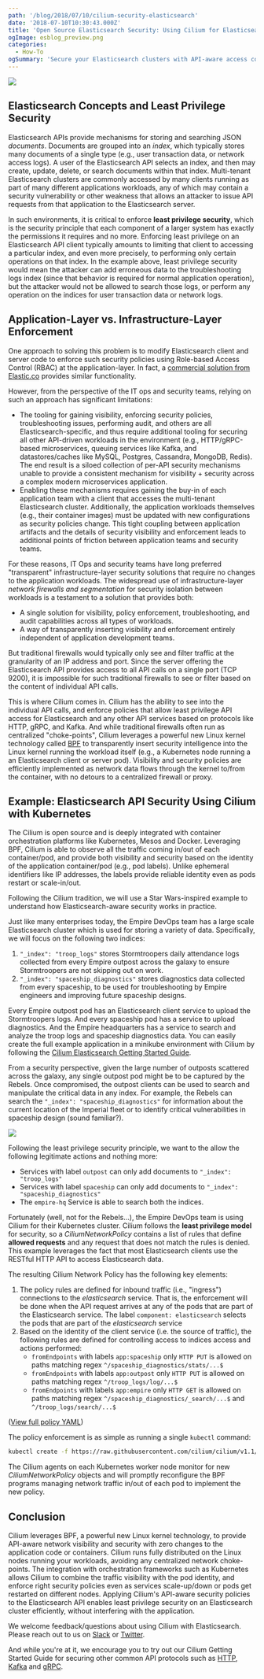 ```yaml
---
path: '/blog/2018/07/10/cilium-security-elasticsearch'
date: '2018-07-10T10:30:43.000Z'
title: 'Open Source Elasticsearch Security: Using Cilium for Elasticsearch Access Control with No App/Container Changes'
ogImage: esblog_preview.png
categories:
  - How-To
ogSummary: 'Secure your Elasticsearch clusters with API-aware access controls using Cilium—no application changes required.'
---
```


![](esblog_preview.png)

## Elasticsearch Concepts and Least Privilege Security

Elasticsearch APIs provide mechanisms for storing and searching JSON _documents_. Documents are grouped into an _index_, which typically stores many documents of a single type (e.g., user transaction data, or network access logs). A user of the Elasticsearch API selects an index, and then may create, update, delete, or search documents within that index. Multi-tenant Elasticsearch clusters are commonly accessed by many clients running as part of many different applications workloads, any of which may contain a security vulnerability or other weakness that allows an attacker to issue API requests from that application to the Elasticsearch server.

In such environments, it is critical to enforce **least privilege security**, which is the security principle that each component of a larger system has exactly the permissions it requires and no more. Enforcing least privilege on an Elasticsearch API client typically amounts to limiting that client to accessing a particular index, and even more precisely, to performing only certain operations on that index. In the example above, least privilege security would mean the attacker can add erroneous data to the troubleshooting logs index (since that behavior is required for normal application operation), but the attacker would not be allowed to search those logs, or perform any operation on the indices for user transaction data or network logs.

## Application-Layer vs. Infrastructure-Layer Enforcement

One approach to solving this problem is to modify Elasticsearch client and server code to enforce such security policies using Role-based Access Control (RBAC) at the application-layer. In fact, a [commercial solution from Elastic.co](https://www.elastic.co/guide/en/elastic-stack-overview/current/authorization.html) provides similar functionality.

However, from the perspective of the IT ops and security teams, relying on such an approach has significant limitations:

- The tooling for gaining visibility, enforcing security policies, troubleshooting issues, performing audit, and others are all Elasticsearch-specific, and thus require additional tooling for securing all other API-driven workloads in the environment (e.g., HTTP/gRPC-based microservices, queuing services like Kafka, and datastores/caches like MySQL, Postgres, Cassandra, MongoDB, Redis). The end result is a siloed collection of per-API security mechanisms unable to provide a consistent mechanism for visibility + security across a complex modern microservices application.
- Enabling these mechanisms requires gaining the buy-in of each application team with a client that accesses the multi-tenant Elasticsearch cluster. Additionally, the application workloads themselves (e.g., their container images) must be updated with new configurations as security policies change. This tight coupling between application artifacts and the details of security visibility and enforcement leads to additional points of friction between application teams and security teams.

For these reasons, IT Ops and security teams have long preferred "transparent" infrastructure-layer security solutions that require no changes to the application workloads. The widespread use of infrastructure-layer _network firewalls and segmentation_ for security isolation between workloads is a testament to a solution that provides both:

- A single solution for visibility, policy enforcement, troubleshooting, and audit capabilities across all types of workloads.
- A way of transparently inserting visibility and enforcement entirely independent of application development teams.

But traditional firewalls would typically only see and filter traffic at the granularity of an IP address and port. Since the server offering the Elasticsearch API provides access to all API calls on a single port (TCP 9200), it is impossible for such traditional firewalls to see or filter based on the content of individual API calls.

This is where Cilium comes in. Cilium has the ability to see into the individual API calls, and enforce policies that allow least privilege API access for Elasticsearch and any other API services based on protocols like HTTP, gRPC, and Kafka. And while traditional firewalls often run as centralized "choke-points", Cilium leverages a powerful new Linux kernel technology called [BPF](https://cilium.readthedocs.io/en/stable/bpf/) to transparently insert security intelligence into the Linux kernel running the workload itself (e.g., a Kubernetes node running a an Elasticsearch client or server pod). Visibility and security policies are efficiently implemented as network data flows through the kernel to/from the container, with no detours to a centralized firewall or proxy.

## Example: Elasticsearch API Security Using Cilium with Kubernetes

The Cilium is open source and is deeply integrated with container orchestration platforms like Kubernetes, Mesos and Docker. Leveraging BPF, Cilium is able to observe all the traffic coming in/out of each container/pod, and provide both visibility and security based on the identity of the application container/pod (e.g., pod labels). Unlike ephemeral identifiers like IP addresses, the labels provide reliable identity even as pods restart or scale-in/out.

Following the Cilium tradition, we will use a Star Wars-inspired example to understand how Elasticsearch-aware security works in practice.

Just like many enterprises today, the Empire DevOps team has a large scale Elasticsearch cluster which is used for storing a variety of data. Specifically, we will focus on the following two indices:

1. `"_index": "troop_logs"` stores Stormtroopers daily attendance logs collected from every Empire outpost across the galaxy to ensure Stormtroopers are not skipping out on work.
2. `"_index": "spaceship_diagnostics"` stores diagnostics data collected from every spaceship, to be used for troubleshooting by Empire engineers and improving future spaceship designs.

Every Empire outpost pod has an Elasticsearch client service to upload the Stormtroopers logs. And every spaceship pod has a service to upload diagnostics. And the Empire headquarters has a service to search and analyze the troop logs and spaceship diagnostics data. You can easily create the full example application in a minikube environment with Cilium by following the [Cilium Elasticsearch Getting Started Guide](http://cilium.readthedocs.io/en/stable/gettingstarted/elasticsearch/).

From a security perspective, given the large number of outposts scattered across the galaxy, any single outpost pod might be to be captured by the Rebels. Once compromised, the outpost clients can be used to search and manipulate the critical data in any index. For example, the Rebels can search the `"_index": "spaceship_diagnostics"` for information about the current location of the Imperial fleet or to identify critical vulnerabilities in spaceship design (sound familiar?).

![](esblog_example.png)

Following the least privilege security principle, we want to the allow the following legitimate actions and nothing more:

- Services with label `outpost` can only add documents to `"_index": "troop_logs"`
- Services with label `spaceship` can only add documents to `"_index": "spaceship_diagnostics"`
- The `empire-hq` Service is able to search both the indices.

Fortunately (well, not for the Rebels...), the Empire DevOps team is using Cilium for their Kubernetes cluster. Cilium follows the **least privilege model** for security, so a _CiliumNetworkPolicy_ contains a list of rules that define **allowed requests** and any request that does not match the rules is denied. This example leverages the fact that most Elasticsearch clients use the RESTful HTTP API to access Elasticsearch data.

The resulting Cilium Network Policy has the following key elements:

1. The policy rules are defined for inbound traffic (i.e., "ingress") connections to the _elasticsearch_ service. That is, the enforcement will be done when the API request arrives at any of the pods that are part of the Elasticsearch service. The label `component: elasticsearch` selects the pods that are part of the _elasticsearch_ service
2. Based on the identity of the client service (i.e. the source of traffic), the following rules are defined for controlling access to indices access and actions performed:
   - `fromEndpoints` with labels `app:spaceship` only `HTTP PUT` is allowed on paths matching regex `^/spaceship_diagnostics/stats/...$`
   - `fromEndpoints` with labels `app:outpost` only `HTTP PUT` is allowed on paths matching regex `^/troop_logs/log/...$`
   - `fromEndpoints` with labels `app:empire` only `HTTP GET` is allowed on paths matching regex `^/spaceship_diagnostics/_search/...$` and `^/troop_logs/search/...$`

([View full policy YAML](https://raw.githubusercontent.com/cilium/cilium/v1.1/examples/kubernetes-es/es-sw-policy.yaml))

The policy enforcement is as simple as running a single `kubectl` command:

```bash
kubectl create -f https://raw.githubusercontent.com/cilium/cilium/v1.1/examples/kubernetes-es/es-sw-policy.yaml
```

The Cilium agents on each Kubernetes worker node monitor for new _CiliumNetworkPolicy_ objects and will promptly reconfigure the BPF programs managing network traffic in/out of each pod to implement the new policy.

## Conclusion

Cilium leverages BPF, a powerful new Linux kernel technology, to provide API-aware network visibility and security with zero changes to the application code or containers. Cilium runs fully distributed on the Linux nodes running your workloads, avoiding any centralized network choke-points. The integration with orchestration frameworks such as Kubernetes allows Cilium to combine the traffic visibility with the pod identity, and enforce right security policies even as services scale-up/down or pods get restarted on different nodes. Applying Cilium's API-aware security policies to the Elasticsearch API enables least privilege security on an Elasticsearch cluster efficiently, without interfering with the application.

We welcome feedback/questions about using Cilium with Elasticsearch. Please reach out to us on [Slack](https://slack.cilium.io/) or [Twitter](http://www.twitter.com/ciliumproject).

And while you're at it, we encourage you to try out our Cilium Getting Started Guide for securing other common API protocols such as [HTTP](http://cilium.readthedocs.io/en/stable/gettingstarted/minikube/), [Kafka](http://cilium.readthedocs.io/en/stable/gettingstarted/kafka/) and [gRPC](http://cilium.readthedocs.io/en/stable/gettingstarted/grpc/).
